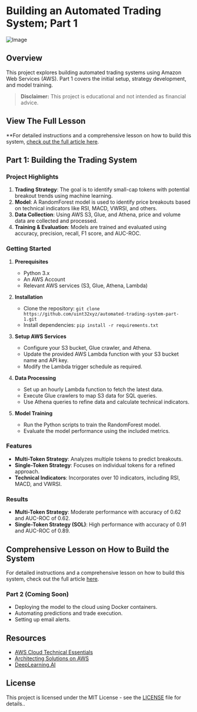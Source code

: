 # Building an Automated Trading System; Part 1
![Image](https://uint32.xyz/_next/image?url=%2Fstatic%2Fimages%2Fmonkeys.webp&w=3840&q=75)

## Overview
This project explores building automated trading systems using Amazon Web Services (AWS). Part 1 covers the initial setup, strategy development, and model training.

> **Disclaimer:** This project is educational and not intended as financial advice.

## View The Full Lesson
**For detailed instructions and a comprehensive lesson on how to build this system, [check out the full article here](https://uint32.xyz/writing/building-an-automated-trading-system).

## Part 1: Building the Trading System

### Project Highlights
1. **Trading Strategy**: The goal is to identify small-cap tokens with potential breakout trends using machine learning.
2. **Model**: A RandomForest model is used to identify price breakouts based on technical indicators like RSI, MACD, VWRSI, and others.
3. **Data Collection**: Using AWS S3, Glue, and Athena, price and volume data are collected and processed.
5. **Training & Evaluation**: Models are trained and evaluated using accuracy, precision, recall, F1 score, and AUC-ROC.

### Getting Started

1. **Prerequisites**
   - Python 3.x
   - An AWS Account
   - Relevant AWS services (S3, Glue, Athena, Lambda)

2. **Installation**
   - Clone the repository: `git clone https://github.com/uint32xyz/automated-trading-system-part-1.git`
   - Install dependencies: `pip install -r requirements.txt`

3. **Setup AWS Services**
   - Configure your S3 bucket, Glue crawler, and Athena.
   - Update the provided AWS Lambda function with your S3 bucket name and API key.
   - Modify the Lambda trigger schedule as required.

4. **Data Processing**
   - Set up an hourly Lambda function to fetch the latest data.
   - Execute Glue crawlers to map S3 data for SQL queries.
   - Use Athena queries to refine data and calculate technical indicators.

5. **Model Training**
   - Run the Python scripts to train the RandomForest model.
   - Evaluate the model performance using the included metrics.

### Features
- **Multi-Token Strategy**: Analyzes multiple tokens to predict breakouts.
- **Single-Token Strategy**: Focuses on individual tokens for a refined approach.
- **Technical Indicators**: Incorporates over 10 indicators, including RSI, MACD, and VWRSI.

### Results
- **Multi-Token Strategy**: Moderate performance with accuracy of 0.62 and AUC-ROC of 0.62.
- **Single-Token Strategy (SOL)**: High performance with accuracy of 0.91 and AUC-ROC of 0.89.

## Comprehensive Lesson on How to Build the System
For detailed instructions and a comprehensive lesson on how to build this system, check out the full article [here](https://uint32.xyz/writing/building-an-automated-trading-system).

### Part 2 (Coming Soon)
- Deploying the model to the cloud using Docker containers.
- Automating predictions and trade execution.
- Setting up email alerts.

## Resources
- [AWS Cloud Technical Essentials](https://www.aws.com)
- [Architecting Solutions on AWS](https://aws.amazon.com/architecture/)
- [DeepLearning.AI](https://www.deeplearning.ai/)

## License
This project is licensed under the MIT License - see the [LICENSE](LICENSE) file for details..



